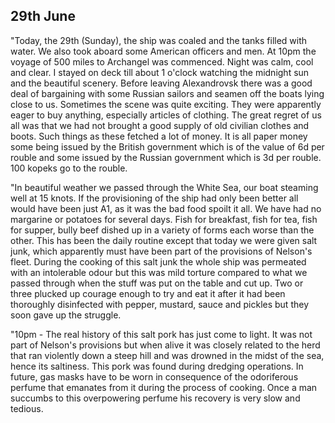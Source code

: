## 29th June

"Today, the 29th (Sunday), the ship was coaled and the tanks filled with water. We also took aboard some American officers and men. At 10pm the voyage of 500 miles to Archangel was commenced. Night was calm, cool and clear. I stayed on deck till about 1 o'clock watching the midnight sun and the beautiful scenery. Before leaving Alexandrovsk there was a good deal of bargaining with some Russian sailors and seamen off the boats lying close to us. Sometimes the scene was quite exciting. They were apparently eager to buy anything, especially articles of clothing. The great regret of us all was that we had not brought a good supply of old civilian clothes and boots. Such things as these fetched a lot of money. It is all paper money some being issued by the British government which is of the value of 6d per rouble and some issued by the Russian government which is 3d per rouble. 100 kopeks go to the rouble.

"In beautiful weather we passed through the White Sea, our boat steaming well at 15 knots. If the provisioning of the ship had only been better all would have been just A1, as it was the bad food spoilt it all. We have had no margarine or potatoes for several days. Fish for breakfast, fish for tea, fish for supper, bully beef dished up in a variety of forms each worse than the other. This has been the daily routine except that today we were given salt junk, which apparently must have been part of the provisions of Nelson's fleet. During the cooking of this salt junk the whole ship was permeated with an intolerable odour but this was mild torture compared to what we passed through when the stuff was put on the table and cut up. Two or three plucked up courage enough to try and eat it after it had been thoroughly disinfected with pepper, mustard, sauce and pickles but they soon gave up the struggle.

"10pm - The real history of this salt pork has just come to light. It was not part of Nelson's provisions but when alive it was closely related to the herd that ran violently down a steep hill and was drowned in the midst of the sea, hence its saltiness. This pork was found during dredging operations. In future, gas masks have to be worn in consequence of the odoriferous perfume that emanates from it during the process of cooking. Once a man succumbs to this overpowering perfume his recovery is very slow and tedious.